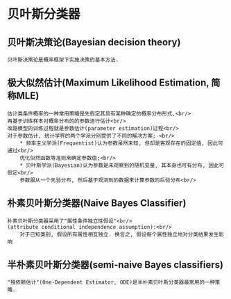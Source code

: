 # 贝叶斯分类器
## 贝叶斯决策论(Bayesian decision theory)
    贝叶斯决策论是概率框架下实施决策的基本方法.
## 极大似然估计(Maximum Likelihood Estimation, 简称MLE)
    估计类条件概率的一种常用策略是先假定其具有某种确定的概率分布形式,<br/>
    再基于训练样本对概率分布的的参数进行估计<br/>
    改路模型的训练过程就是参数估计(parameter estimation)过程<br/>
    对于参数估计, 统计学界的两个学派分别提供了不同的解决方案: <br/>
        * 频率主义学派(Frequentist)认为参数虽然未知, 但却是客观存在的固定值, 因此可通过<br/>
        优化似然函数等准则来确定参数值;<br/>
        * 贝叶斯学派(Bayesian)认为参数是未观察到的随机变量, 其本身也可有分布, 因此可假定<br/>
        参数服从一个先验分布, 然后基于观测到的数据来计算参数的后验分布<br/>
## 朴素贝叶斯分类器(Naive Bayes Classifier)
    朴素贝叶斯分类器采用了"属性条件独立性假设"<br/>
    (attribute conditional independence assumption):<br/>
        对于已知类别, 假设所有属性相互独立. 换言之, 假设每个属性独立地对分类结果发生影响
## 半朴素贝叶斯分类器(semi-naive Bayes classifiers)
    "独依赖估计"(One-Dependent Estimator, ODE)是半朴素贝叶斯分类器最常用的一种策略.